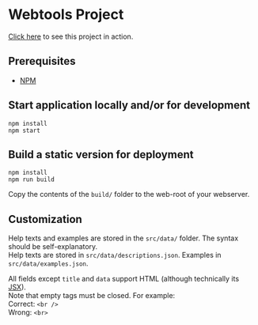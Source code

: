 # Webtools Project
[Click here](https://orangefoil.github.io/ss20-webtools-project/) to see this project in action.

## Prerequisites
* [NPM](https://www.npmjs.com/) 

## Start application locally and/or for development 
```
npm install
npm start
```

## Build a static version for deployment
```
npm install
npm run build
```
Copy the contents of the `build/` folder to the web-root of your webserver.

## Customization 
Help texts and examples are stored in the `src/data/` folder.
The syntax should be self-explanatory.  
Help texts are stored in `src/data/descriptions.json`. Examples in `src/data/examples.json`.

 
All fields except `title` and `data` support HTML
(although technically its [JSX](https://reactjs.org/docs/introducing-jsx.html)).  
Note that empty tags must be closed. For example:  
Correct: `<br />`  
Wrong: `<br>` 
